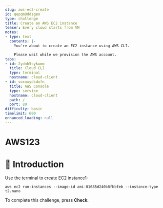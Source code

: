 ```yaml
---
slug: aws-ec2-create
id: qepqm9ddsgeo
type: challenge
title: Create an AWS EC2 instance
teaser: Every cloud starts from VM
notes:
- type: text
  contents: |-
    You're about to create an EC2 instance using AWS CLI.

    Please wait while we provision the AWS account.
tabs:
- id: 2ydnh5sykumm
  title: Cloud CLI
  type: terminal
  hostname: cloud-client
- id: voxnxydsdxfn
  title: AWS Console
  type: service
  hostname: cloud-client
  path: /
  port: 80
difficulty: basic
timelimit: 600
enhanced_loading: null
---
```

# AWS123

👋 Introduction
===============

Use the terminal to create EC2 instance1:

```
aws ec2 run-instances --image-id ami-01685d240b8fbbfeb --instance-type t2.nano
```

To complete this challenge, press **Check**.
